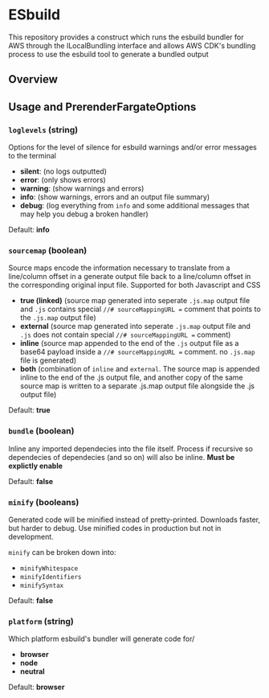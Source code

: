 # ESbuild
This repository provides a construct which runs the esbuild bundler for AWS through the ILocalBundling interface and allows AWS CDK's bundling process to use the esbuild tool to generate a bundled output

## Overview

## Usage and PrerenderFargateOptions
### `loglevels` (string)
Options for the level of silence for esbuild warnings and/or error messages to the terminal

- **silent**: (no logs outputted)
- **error**: (only shows errors)
- **warning**: (show warnings and errors)
- **info**: (show warnings, errors and an output file summary)
- **debug**: (log everything from `info` and some additional messages that may help you debug a broken handler)

Default: **info**

### `sourcemap` (boolean)
Source maps encode the information necessary to translate from a line/column offset in a generate output file back to a line/column offset in the corresponding original input file. Supported for both Javascript and CSS

- **true (linked)**
(source map generated into seperate `.js.map` output file and `.js` contains special `//# sourceMappingURL =` comment that points to the `.js.map` output file)
- **external**
(source map generated into seperate `.js.map` output file and `.js` does not contain special `//# sourceMappingURL =` comment)
- **inline**
(source map appended to the end of the `.js` output file as a base64 payload inside a `//# sourceMappingURL =` comment. no `.js.map` file is generated)
- **both** 
(combination of `inline` and `external`. The source map is appended inline to the end of the .js output file, and another copy of the same source map is written to a separate .js.map output file alongside the .js output file)

Default: **true**

### `bundle` (boolean)
Inline any imported dependecies into the file itself. Process if recursive so dependecies of dependecies (and so on) will also be inline. **Must be explictly enable**

Default: **false**

### `minify` (booleans)
Generated code will be minified instead of pretty-printed. Downloads faster, but harder to debug. Use minified codes in production but not in development.

`minify` can be broken down into: 
- `minifyWhitespace`
- `minifyIdentifiers`
- `minifySyntax`

Default: **false**

### `platform` (string)
Which platform esbuild's bundler will generate code for/

- **browser**
- **node**
- **neutral**

Default: **browser**

